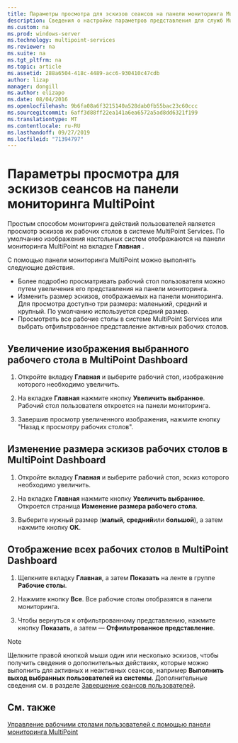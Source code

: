 ```yaml
---
title: Параметры просмотра для эскизов сеансов на панели мониторинга MultiPoint
description: Сведения о настройке параметров представления для служб MultiPoint
ms.custom: na
ms.prod: windows-server
ms.technology: multipoint-services
ms.reviewer: na
ms.suite: na
ms.tgt_pltfrm: na
ms.topic: article
ms.assetid: 288a6504-418c-4489-acc6-930410c47cdb
author: lizap
manager: dongill
ms.author: elizapo
ms.date: 08/04/2016
ms.openlocfilehash: 9b6fa08a6f3215140a528dab0fb55bac23c60ccc
ms.sourcegitcommit: 6aff3d88ff22ea141a6ea6572a5ad8dd6321f199
ms.translationtype: MT
ms.contentlocale: ru-RU
ms.lasthandoff: 09/27/2019
ms.locfileid: "71394797"
---
```

# <a name="view-options-for-session-thumbnails-in-multipoint-dashboard"></a>Параметры просмотра для эскизов сеансов на панели мониторинга MultiPoint
Простым способом мониторинга действий пользователей является просмотр эскизов их рабочих столов в системе MultiPoint Services. По умолчанию изображения настольных систем отображаются на панели мониторинга MultiPoint на вкладке **Главная** .  
  
С помощью панели мониторинга MultiPoint можно выполнять следующие действия.  
  
- Более подробно просматривать рабочий стол пользователя можно путем увеличения его представления на панели мониторинга.  
- Изменить размер эскизов, отображаемых на панели мониторинга. Для просмотра доступно три размера: маленький, средний и крупный. По умолчанию используется средний размер.  
- Просмотреть все рабочие столы в системе MultiPoint Services или выбрать отфильтрованное представление активных рабочих столов.  
  
## <a name="to-enlarge-the-view-of-a-selected-desktop-in-multipoint-dashboard"></a>Увеличение изображения выбранного рабочего стола в MultiPoint Dashboard  
  
1.  Откройте вкладку **Главная** и выберите рабочий стол, изображение которого необходимо увеличить.  
  
2.  На вкладке **Главная** нажмите кнопку **Увеличить выбранное**. Рабочий стол пользователя откроется на панели мониторинга.  
  
3.  Завершив просмотр увеличенного изображения, нажмите кнопку "Назад к просмотру рабочих столов".  
  
## <a name="to-change-the-size-of-desktop-thumbnails-in-multipoint-dashboard"></a>Изменение размера эскизов рабочих столов в MultiPoint Dashboard  
  
1.  Откройте вкладку **Главная** и выберите рабочий стол, эскиз которого необходимо увеличить.  
  
2.  На вкладке **Главная** нажмите кнопку **Увеличить выбранное**. Откроется страница **Изменение размера рабочего стола**.  
  
3.  Выберите нужный размер (**малый**, **средний**или **большой**), а затем нажмите кнопку **ОК**.  
  
## <a name="to-show-all-desktops-in-multipoint-dashboard"></a>Отображение всех рабочих столов в MultiPoint Dashboard  
  
1.  Щелкните вкладку **Главная**, а затем **Показать** на ленте в группе **Рабочие столы**.  
  
2.  Нажмите кнопку **Все**. Все рабочие столы отобразятся в панели мониторинга.  
  
3.  Чтобы вернуться к отфильтрованному представлению, нажмите кнопку **Показать**, а затем — **Отфильтрованное представление**.  

>[!NOTE] 
> Щелкните правой кнопкой мыши один или несколько эскизов, чтобы получить сведения о дополнительных действиях, которые можно выполнить для активных и неактивных сеансов, например **Выполнить выход выбранных пользователей из системы**. Дополнительные сведения см. в разделе [Завершение сеансов пользователей](Log-Off-User-Sessions.md).

## <a name="see-also"></a>См. также  
[Управление рабочими столами пользователей с помощью панели мониторинга MultiPoint](Manage-User-Desktops-Using-MultiPoint-Dashboard.md)